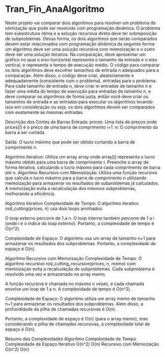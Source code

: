 # Tran_Fin_AnaAlgoritmo
 Neste projeto vai comparar dois algoritmos para resolver um problema de otimização que pode ser resolvido com programação dinâmica.  O problema tem subestrutura ótima e a solução recursiva direta deve ter sobreposição de subproblemas.  Dessa forma, os dois algoritmos que serão comparados devem estar relacionados com programação dinâmica da seguinte forma: um algoritmo deve ser uma solução recursiva com memoização e o outro deve ser uma solução iterativa.  Na comparação, deve apresentar um gráfico no qual o eixo horizontal representa o tamanho da entrada e o eixo vertical, e representa o tempo de execução médio.  O código para comparar os dois algoritmos deve escolher tamanhos de entrada n adequados para a comparação.  Além disso, o código deve criar, aleatoriamente e adequadamente (consistente com o problema), entradas para o problema.  Para cada tamanho de entrada n, deve criar m entradas de tamanho n e fazer uma média do tempo de execução para entradas de tamanho n, e deve comparar os algoritmos de forma justa, então você deve criar os tamanhos de entrada e as entradas para executar os algoritmos levando isso em consideração ou seja, os dois algoritmos devem ser comparados com exatamente as mesmas entradas. 

Descrição dos Cortes de Barras
Entrada:
prices: Uma lista de preços onde prices[i] é o preço de uma barra de comprimento i+1.
n: O comprimento da barra a ser cortada.

Saída:
O lucro máximo que pode ser obtido cortando a barra de comprimento n.

Algoritmo Iterativo:
Utiliza um array array onde array[i] representa o lucro máximo obtido para uma barra de comprimento i.
Preenche o array de forma iterativa, calculando o lucro máximo para cada comprimento de barra até n.
Algoritmo Recursivo com Memoização:
Utiliza uma função recursiva que calcula o lucro máximo para a barra de comprimento n utilizando memoização para armazenar os resultados de subproblemas já calculados.
A memoização evita a recalculação dos mesmos subproblemas, melhorando a eficiência.

Algoritmo Iterativo
Complexidade de Tempo:
O algoritmo iterativo rod_cutting(prices, n) usa dois loops aninhados:

O loop externo percorre de 1 a n.
O loop interno também percorre de 1 a i (onde i é o índice do loop externo).
Portanto, a complexidade de tempo é O(n^2).

Complexidade de Espaço:
O algoritmo usa um array de tamanho n+1 para armazenar os resultados dos subproblemas. Portanto, a complexidade de espaço é O(n).

Algoritmo Recursivo com Memoização
Complexidade de Tempo:
O algoritmo recursivo rod_cutting_recursive(prices, n, memo) com memoização evita a recalculação de subproblemas. Cada subproblema é resolvido uma vez e armazenado no array memo.

A função recursiva é chamada no máximo n vezes, e cada chamada envolve um loop de 1 a n.
A complexidade de tempo é O(n^2).

Complexidade de Espaço:
O algoritmo utiliza um array memo de tamanho n+1 para armazenar os resultados dos subproblemas. Além disso, a profundidade da pilha de chamadas recursivas é O(n).

Portanto, a complexidade de espaço é O(n) (para o array memo), mas considerando a pilha de chamadas recursivas, a complexidade total de espaço é O(n).

Resumo das Complexidades
Algoritmo			             Complexidade de Tempo	       Complexidade de Espaço
Iterativo			                O(n^2)				                   O(n)
Recursivo com Memoização    O(n^2)				                   O(n)

